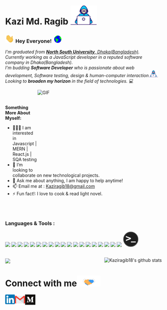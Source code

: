 ﻿# Kazi Md. Ragib&nbsp;<img src="https://github.com/kaziragib18/Profile-Kaziragib18/blob/main/Developer.gif" width="85px">

### <img src="https://github.com/kaziragib18/Profile-Kaziragib18/blob/main/Hi.gif" width="29px"> **Hey Everyone!** &nbsp;<img src="https://github.com/kaziragib18/Profile-Kaziragib18/blob/main/Earth.gif" width="24px">
<p>
<em>
    I'm graduated from <a href="http://www.northsouth.edu/"> <b>North South University</b>, Dhaka(Bangladesh)</a>. <br> 
       Currently working as a JavaScript developer in a reputed software company in Dhaka(Bangladesh)</a>. <br> 
    I'm budding <b>Software Developer</b> who is passionate about web development, Software testing, design & human-computer interaction<img src="https://github.com/kaziragib18/Profile-Kaziragib18/blob/main/Developer.gif" width="30px"> Looking to <b>broaden my horizon</b> in the field of technologies. 💻
  </em>  
</p>
<img align="right" alt="GIF" src="https://github.com/kaziragib18/kaziragib18/blob/main/coding-freak.gif" height="260" width="400"/>

<br>
<br>

**Something More About Myself:**
 
 - 👨🏽‍💻 I am interested in Javascript | MERN | React.js | SQA testing <!-- - 👨🏽‍💼 Open Source Enthusiast -->
 - 👯 I’m looking to collaborate on new technological projects.
 - 💬 Ask me about anything, I am happy to help anytime!
 - 📫 Email me at : Kaziragib18@gmail.com
 - ⚡️ Fun fact!: I love to cook & read light novel.
<br>
<br> 

###  Languages & Tools  : 

<code><img height="50" src="https://github.com/kaziragib18/kaziragib18/blob/main/html-5.svg"></code>
<code><img height="50" src="https://github.com/kaziragib18/kaziragib18/blob/main/css3.svg"></code>
<code><img height="50" src="https://github.com/kaziragib18/kaziragib18/blob/main/sass-1.svg"></code>
<code><img height="50" src="https://github.com/kaziragib18/kaziragib18/blob/main/javascript.svg"></code>
<code><img height="50" src="https://github.com/kaziragib18/kaziragib18/blob/main/react.svg"></code>
<code><img height="50" src="https://github.com/kaziragib18/kaziragib18/blob/main/Node.js.svg"></code>
<code><img height="50" src="https://github.com/kaziragib18/kaziragib18/blob/main/mongodb.svg"></code>
<code><img height="35" src="https://github.com/kaziragib18/kaziragib18/blob/main/express-109.svg"></code>
<code><img height="50" src="https://github.com/kaziragib18/kaziragib18/blob/main/firebase-1.svg"></code>
<code><img height="50" src="https://github.com/kaziragib18/kaziragib18/blob/main/bootstrap-5-1.svg"></code>
<code><img height="50" src="https://github.com/kaziragib18/kaziragib18/blob/main/material-ui-1.svg"></code>
<code><img height="50" src="https://github.com/kaziragib18/kaziragib18/blob/main/tailwindcss.svg"></code>
<code><img height="25" src="https://github.com/kaziragib18/kaziragib18/blob/main/npm.svg"></code>
<code><img height="25" src="https://github.com/kaziragib18/kaziragib18/blob/main/stripe-4.svg"></code>
<code><img height="50" src="https://github.com/kaziragib18/kaziragib18/blob/main/python.svg"></code>
<code><img height="50" src="https://github.com/kaziragib18/kaziragib18/blob/main/netlify.svg"></code>
<code><img height="50" src="https://github.com/kaziragib18/kaziragib18/blob/main/vercel.svg"></code>
<code><img height="50" src="https://github.com/kaziragib18/kaziragib18/blob/main/VsCode.svg"></code>
<code><img height="50" src="https://github.com/kaziragib18/kaziragib18/blob/main/Git.svg"></code>
<code><img height="50" src="https://raw.githubusercontent.com/github/explore/80688e429a7d4ef2fca1e82350fe8e3517d3494d/topics/terminal/terminal.png"></code>
<!-- <code><img height="50" src="https://github.com/kaziragib18/kaziragib18/blob/main/Sublime.svg"></code> -->


<br>

  <a href="https://github.com/kaziragib18">
  <img align="center" src="https://github-readme-stats.vercel.app/api/top-langs/?username=kaziragib18&theme=dark&hide_langs_below=1" />
  </a>

  <a href="https://github.com/kaziragib18">
  <img align="right" src="https://github-readme-stats.vercel.app/api?username=kaziragib18&show_icons=true&theme=dark&line_height=27" alt="Kaziragib18's github stats"/>
  </a>


# Connect with me<img src="https://github.com/kaziragib18/Profile-Kaziragib18/blob/main/Handshake.gif" height="35px">

  [<img align="left" src="https://github.com/kaziragib18/Profile-Kaziragib18/blob/main/Linkedin.svg" alt="Linkedin Logo" width="31">](https://www.linkedin.com/in/kazi-md-ragib-580a5219b/) [<img align="center" src="https://github.com/kaziragib18/Profile-Kaziragib18/blob/main/medium-new.svg" alt="Medium Logo" width="33">](https://kaziragib18.medium.com/)  [<img align="left" src="https://github.com/kaziragib18/Profile-Kaziragib18/blob/main/Gmail.svg" alt="Gmail logo" height="33">](mailto:kaziragib18@gamail.com)
<br>
<br>
